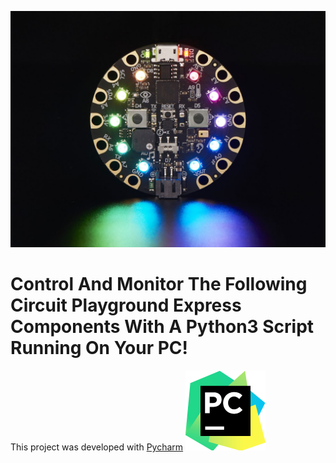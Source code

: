![logo](https://github.com/MrYsLab/pymata-cpx/blob/master/docs/images/cpx.jpg)

# Control And Monitor The Following Circuit Playground Express Components With A Python3 Script Running On Your PC!

This project was developed with [Pycharm](https://www.jetbrains.com/pycharm/) ![logo](https://github.com/MrYsLab/python_banyan/blob/master/images/icon_PyCharm.png)
